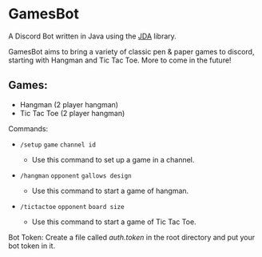 # GamesBot

A Discord Bot written in Java using the [JDA](https://github.com/discord-jda/JDA) library.

GamesBot aims to bring a variety of classic pen & paper games to discord, starting with Hangman and Tic Tac Toe. More to
come in the future!

## Games:

- Hangman (2 player hangman)
- Tic Tac Toe (2 player hangman)

Commands:

- `/setup` `game` `channel id`
  - Use this command to set up a game in a channel.

- `/hangman` `opponent` `gallows design`
  - Use this command to start a game of hangman.

- `/tictactoe` `opponent` `board size`
  - Use this command to start a game of Tic Tac Toe.

Bot Token:
Create a file called *auth.token* in the root directory and put your bot token in it.
